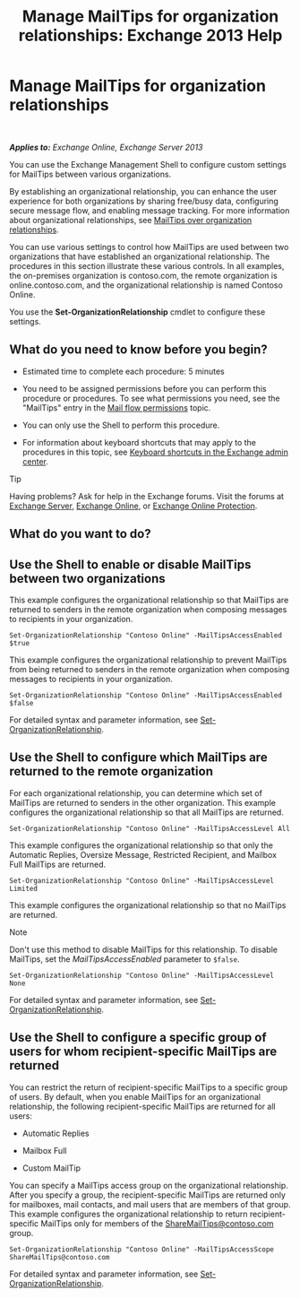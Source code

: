﻿---
title: 'Manage MailTips for organization relationships: Exchange 2013 Help'
TOCTitle: Manage MailTips for organization relationships
ms:assetid: 6e6b48ef-c41c-47ad-8063-66901765c2a5
ms:mtpsurl: https://technet.microsoft.com/en-us/library/JJ649324(v=EXCHG.150)
ms:contentKeyID: 49318498
ms.date: 12/10/2017
mtps_version: v=EXCHG.150
---

# Manage MailTips for organization relationships

 

_**Applies to:** Exchange Online, Exchange Server 2013_


You can use the Exchange Management Shell to configure custom settings for MailTips between various organizations.

By establishing an organizational relationship, you can enhance the user experience for both organizations by sharing free/busy data, configuring secure message flow, and enabling message tracking. For more information about organizational relationships, see [MailTips over organization relationships](mailtips-over-organization-relationships-exchange-2013-help.md).

You can use various settings to control how MailTips are used between two organizations that have established an organizational relationship. The procedures in this section illustrate these various controls. In all examples, the on-premises organization is contoso.com, the remote organization is online.contoso.com, and the organizational relationship is named Contoso Online.

You use the **Set-OrganizationRelationship** cmdlet to configure these settings.

## What do you need to know before you begin?

  - Estimated time to complete each procedure: 5 minutes

  - You need to be assigned permissions before you can perform this procedure or procedures. To see what permissions you need, see the "MailTips" entry in the [Mail flow permissions](mail-flow-permissions-exchange-2013-help.md) topic.

  - You can only use the Shell to perform this procedure.

  - For information about keyboard shortcuts that may apply to the procedures in this topic, see [Keyboard shortcuts in the Exchange admin center](keyboard-shortcuts-in-the-exchange-admin-center-exchange-online-protection-help.md).


> [!TIP]
> Having problems? Ask for help in the Exchange forums. Visit the forums at <A href="https://go.microsoft.com/fwlink/p/?linkid=60612">Exchange Server</A>, <A href="https://go.microsoft.com/fwlink/p/?linkid=267542">Exchange Online</A>, or <A href="https://go.microsoft.com/fwlink/p/?linkid=285351">Exchange Online Protection</A>.



## What do you want to do?

## Use the Shell to enable or disable MailTips between two organizations

This example configures the organizational relationship so that MailTips are returned to senders in the remote organization when composing messages to recipients in your organization.

    Set-OrganizationRelationship "Contoso Online" -MailTipsAccessEnabled $true

This example configures the organizational relationship to prevent MailTips from being returned to senders in the remote organization when composing messages to recipients in your organization.

    Set-OrganizationRelationship "Contoso Online" -MailTipsAccessEnabled $false

For detailed syntax and parameter information, see [Set-OrganizationRelationship](https://technet.microsoft.com/en-us/library/ee332326\(v=exchg.150\)).

## Use the Shell to configure which MailTips are returned to the remote organization

For each organizational relationship, you can determine which set of MailTips are returned to senders in the other organization. This example configures the organizational relationship so that all MailTips are returned.

    Set-OrganizationRelationship "Contoso Online" -MailTipsAccessLevel All

This example configures the organizational relationship so that only the Automatic Replies, Oversize Message, Restricted Recipient, and Mailbox Full MailTips are returned.

    Set-OrganizationRelationship "Contoso Online" -MailTipsAccessLevel Limited

This example configures the organizational relationship so that no MailTips are returned.


> [!NOTE]
> Don't use this method to disable MailTips for this relationship. To disable MailTips, set the <EM>MailTipsAccessEnabled</EM> parameter to <CODE>$false</CODE>.



    Set-OrganizationRelationship "Contoso Online" -MailTipsAccessLevel None

For detailed syntax and parameter information, see [Set-OrganizationRelationship](https://technet.microsoft.com/en-us/library/ee332326\(v=exchg.150\)).

## Use the Shell to configure a specific group of users for whom recipient-specific MailTips are returned

You can restrict the return of recipient-specific MailTips to a specific group of users. By default, when you enable MailTips for an organizational relationship, the following recipient-specific MailTips are returned for all users:

  - Automatic Replies

  - Mailbox Full

  - Custom MailTip

You can specify a MailTips access group on the organizational relationship. After you specify a group, the recipient-specific MailTips are returned only for mailboxes, mail contacts, and mail users that are members of that group. This example configures the organizational relationship to return recipient-specific MailTips only for members of the ShareMailTips@contoso.com group.

    Set-OrganizationRelationship "Contoso Online" -MailTipsAccessScope ShareMailTips@contoso.com

For detailed syntax and parameter information, see [Set-OrganizationRelationship](https://technet.microsoft.com/en-us/library/ee332326\(v=exchg.150\)).

